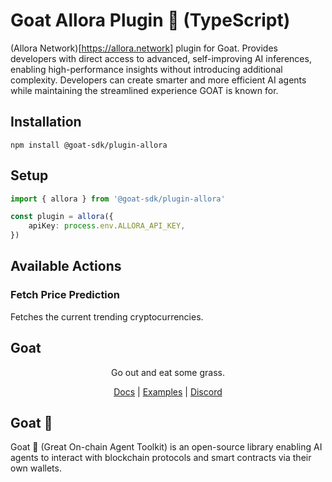 # Goat Allora Plugin 🐐 (TypeScript)

(Allora Network)[https://allora.network] plugin for Goat. Provides developers with direct access to advanced, self-improving AI inferences, enabling high-performance insights without introducing additional complexity. Developers can create smarter and more efficient AI agents while maintaining the streamlined experience GOAT is known for.

## Installation

```
npm install @goat-sdk/plugin-allora
```

## Setup
    
```typescript
import { allora } from '@goat-sdk/plugin-allora'

const plugin = allora({ 
    apiKey: process.env.ALLORA_API_KEY,
})
```

## Available Actions

### Fetch Price Prediction

Fetches the current trending cryptocurrencies.

## Goat

<div align="center">
Go out and eat some grass.

[Docs](https://ohmygoat.dev) | [Examples](https://github.com/goat-sdk/goat/tree/main/typescript/examples) | [Discord](https://discord.gg/goat-sdk)</div>

## Goat 🐐

Goat 🐐 (Great On-chain Agent Toolkit) is an open-source library enabling AI agents to interact with blockchain protocols and smart contracts via their own wallets.



